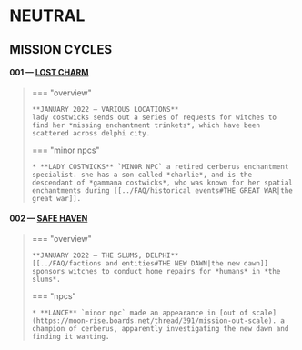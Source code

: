 # NEUTRAL

## MISSION CYCLES


#### 001 — [LOST CHARM](https://moon-rise.boards.net/thread/42/)

> === "overview"
> 
>     **JANUARY 2022 — VARIOUS LOCATIONS**
>     lady costwicks sends out a series of requests for witches to find her *missing enchantment trinkets*, which have been scattered across delphi city.
> 
> === "minor npcs"
> 
>     * **LADY COSTWICKS** `MINOR NPC` a retired cerberus enchantment specialist. she has a son called *charlie*, and is the descendant of *gammana costwicks*, who was known for her spatial enchantments during [[../FAQ/historical events#THE GREAT WAR|the great war]].

####  002 — [SAFE HAVEN](https://moon-rise.boards.net/thread/313/)

> === "overview"
> 
>     **JANUARY 2022 — THE SLUMS, DELPHI**
>     [[../FAQ/factions and entities#THE NEW DAWN|the new dawn]] sponsors witches to conduct home repairs for *humans* in *the slums*.
> 
> === "npcs"
> 
>     * **LANCE** `minor npc` made an appearance in [out of scale](https://moon-rise.boards.net/thread/391/mission-out-scale). a champion of cerberus, apparently investigating the new dawn and finding it wanting.
